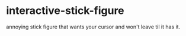 # interactive-stick-figure
annoying stick figure that wants your cursor and won't leave til it has it.
